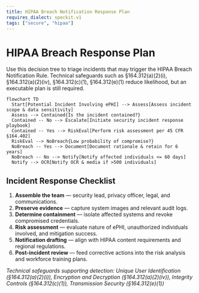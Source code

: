 ```yaml
---
title: HIPAA Breach Notification Response Plan
requires_dialect: speckit.v1
tags: ["secure", "hipaa"]
---
```


# HIPAA Breach Response Plan

Use this decision tree to triage incidents that may trigger the HIPAA Breach Notification Rule. Technical safeguards such as
§164.312(a)(2)(i), §164.312(a)(2)(iv), §164.312(c)(1), §164.312(e)(1) reduce likelihood, but an executable plan is still required.

```mermaid
flowchart TD
  Start[Potential Incident Involving ePHI] --> Assess[Assess incident scope & data sensitivity]
  Assess --> Contained{Is the incident contained?}
  Contained -- No --> Escalate[Initiate security incident response playbook]
  Contained -- Yes --> RiskEval[Perform risk assessment per 45 CFR §164.402]
  RiskEval --> NoBreach{Low probability of compromise?}
  NoBreach -- Yes --> Document[Document rationale & retain for 6 years]
  NoBreach -- No --> Notify[Notify affected individuals <= 60 days]
  Notify --> OCR[Notify OCR & media if >500 individuals]
```

## Incident Response Checklist

1. **Assemble the team** — security lead, privacy officer, legal, and communications.
2. **Preserve evidence** — capture system images and relevant audit logs.
3. **Determine containment** — isolate affected systems and revoke compromised credentials.
4. **Risk assessment** — evaluate nature of ePHI, unauthorized individuals involved, and mitigation success.
5. **Notification drafting** — align with HIPAA content requirements and regional regulations.
6. **Post-incident review** — feed corrective actions into the risk analysis and workforce training plans.

_Technical safeguards supporting detection: Unique User Identification (§164.312(a)(2)(i)), Encryption and Decryption (§164.312(a)(2)(iv)), Integrity Controls (§164.312(c)(1)), Transmission Security (§164.312(e)(1))_
